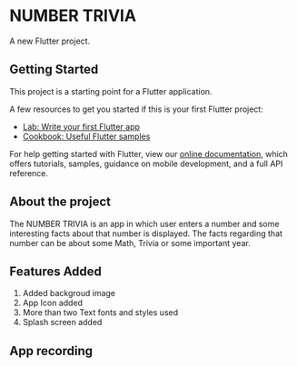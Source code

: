 # NUMBER TRIVIA

A new Flutter project.

## Getting Started

This project is a starting point for a Flutter application.

A few resources to get you started if this is your first Flutter project:

- [Lab: Write your first Flutter app](https://flutter.dev/docs/get-started/codelab)
- [Cookbook: Useful Flutter samples](https://flutter.dev/docs/cookbook)

For help getting started with Flutter, view our
[online documentation](https://flutter.dev/docs), which offers tutorials,
samples, guidance on mobile development, and a full API reference.

## About the project

The NUMBER TRIVIA is an app in which user enters a number and some interesting facts about that number is displayed.
The facts regarding that number can be about some Math, Trivia or some important year. 

## Features Added

1. Added backgroud image
2. App Icon added
3. More than two Text fonts and styles used
4. Splash screen added

## App recording 

